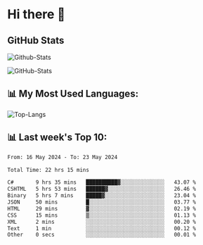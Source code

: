 # Hi there 👋

## GitHub Stats
![Github-Stats](https://github-readme-stats-sigma-five.vercel.app/api?username=ltorson&show_icons=true&theme=radical&count_private=true)

![GitHub-Stats](https://github-readme-stats.vercel.app/api/wakatime?username=LeeTorson&theme=synthwave&size_weight=0.5&count_weight=0.5&title_color=36F9F6&langs_count=10&count_private=true)

## 📊 My Most Used Languages:
![Top-Langs](https://github-readme-stats-sigma-five.vercel.app/api/top-langs/?username=LTorson&layout=compact&langs_count=10)


## 📊 Last week's Top 10:
<!--START_SECTION:waka-->

```txt
From: 16 May 2024 - To: 23 May 2024

Total Time: 22 hrs 15 mins

C#       9 hrs 35 mins   ██████████▓░░░░░░░░░░░░░░   43.07 %
CSHTML   5 hrs 53 mins   ██████▓░░░░░░░░░░░░░░░░░░   26.46 %
Binary   5 hrs 7 mins    █████▓░░░░░░░░░░░░░░░░░░░   23.04 %
JSON     50 mins         █░░░░░░░░░░░░░░░░░░░░░░░░   03.77 %
HTML     29 mins         ▓░░░░░░░░░░░░░░░░░░░░░░░░   02.19 %
CSS      15 mins         ▒░░░░░░░░░░░░░░░░░░░░░░░░   01.13 %
XML      2 mins          ░░░░░░░░░░░░░░░░░░░░░░░░░   00.20 %
Text     1 min           ░░░░░░░░░░░░░░░░░░░░░░░░░   00.12 %
Other    0 secs          ░░░░░░░░░░░░░░░░░░░░░░░░░   00.01 %
```

<!--END_SECTION:waka-->
